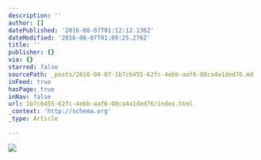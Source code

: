 ```yaml
---
description: ''
author: []
datePublished: '2016-08-07T01:12:12.136Z'
dateModified: '2016-08-07T01:09:25.276Z'
title: ''
publisher: {}
via: {}
starred: false
sourcePath: _posts/2016-08-07-1b7c6455-62fc-4ebb-aaf6-08ca4a1ded76.md
inFeed: true
hasPage: true
inNav: false
url: 1b7c6455-62fc-4ebb-aaf6-08ca4a1ded76/index.html
_context: 'http://schema.org'
_type: Article

---
```

![](https://the-grid-user-content.s3-us-west-2.amazonaws.com/6850e7a8-ec3a-4cd6-9274-e47e2071d7ae.png)